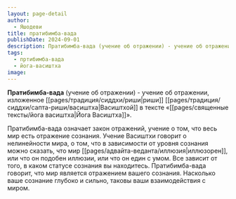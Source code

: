 ```yaml
---
layout: page-detail
author:
  - Яшодеви
title: пратибимба-вада
publishDate: 2024-09-01
description: Пратибимба-вада (учение об отражении) - учение об отражении, изложенное риши Васиштхой в тексте «Йога Васиштхи».
tags:
  - пртибимба-вада
  - йога-васиштха
image:
---
```

**Пратибимба-вада** (учение об отражении) - учение об отражении, изложенное [[pages/традиция/сиддхи/риши|риши]] [[pages/традиция/сиддхи/сапта-риши/васиштха|Васиштхой]] в тексте «[[pages/священные тексты/йога васиштха|Йога Васиштха]]».

Пратибимба-вада означает закон отражений, учение о том, что весь мир есть отражение сознания. Учение Васиштхи говорит о нелинейности мира, о том, что в зависимости от уровня сознания можно сказать, что мир [[pages/адвайта-веданта/иллюзия|иллюзорен]], или что он подобен иллюзии, или что он един с умом. Все зависит от того, в каком статусе сознания вы находитесь. Пратибимба-вада говорит, что мир является отражением вашего сознания. Насколько ваше сознание глубоко и сильно, таковы ваши взаимодействия с миром.


